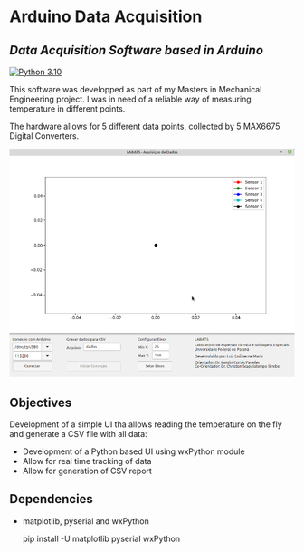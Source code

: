 # Arduino Data Acquisition

## _Data Acquisition Software based in Arduino_
[![Python 3.10](https://img.shields.io/badge/python-3.10-blue.svg)](https://www.python.org/downloads/release/python-3100/)

This software was developped as part of my Masters in Mechanical Engineering project. I was in need of a reliable way of measuring temperature in different points.

The hardware allows for 5 different data points, collected by 5 MAX6675 Digital Converters.

![Arduino DAQ](tela_software.png "Data Acquisition using Python and Arduino")

## Objectives

Development of a simple UI tha allows reading the temperature on the fly and generate a CSV file with all data:

* Development of a Python based UI using wxPython module
* Allow for real time tracking of data
* Allow for generation of CSV report

## Dependencies

* matplotlib, pyserial and wxPython

    pip install -U matplotlib pyserial wxPython
